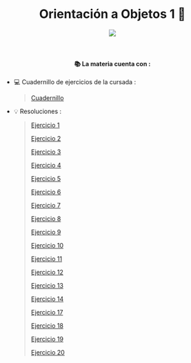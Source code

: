 <h1 align="center"> Orientación a Objetos 1 👥 </h1>

<div align="center">
    <img align="center" src="https://media0.giphy.com/media/v1.Y2lkPTc5MGI3NjExZTJreTdlZjFid2dwdmw5dmVhYTJjaGdwenVkdmlodjIzaHB2MzR6YiZlcD12MV9pbnRlcm5hbF9naWZfYnlfaWQmY3Q9Zw/quorooHXGfMVZ3ia6S/giphy.webp" />
</div>
<br>
<br>
<h4 align="center">📚 La materia cuenta con  : </h4>

- 💻 Cuadernillo de ejercicios de la cursada : 
   > [Cuadernillo](/Cuadernillo%20de%20actividades%202024%20-%20PUBLICO.pdf)

- 💡 Resoluciones :
   > [Ejercicio 1](/ejercicio1)
   >
   > [Ejercicio 2](/ejercicioDemo)
   > 
   > [Ejercicio 3](/ejercicio3-presupuestos)
   >
   > [Ejercicio 4](/ejercicio4-BalanzaMejorada)
   >
   > [Ejercicio 5](/ejercicio5-figurasycuerpos)
   > 
   > [Ejercicio 6](/ejercicio6-GenealogiaSalvaje)
   >
   > [Ejercicio 7](/ejercicio7-RedDeAlumbrado)
   >
   > [Ejercicio 8](/ejercicio8-LookupEmpleados)
   > 
   > [Ejercicio 9](/ejercicio9-CuentaConGanchos)
   >
   > [Ejercicio 10](/ejercicio10-JobScheduler)
   >
   > [Ejercicio 11](/ejercicio11-ElInversor)
   > 
   > [Ejercicio 12](/ejercicio12-VolumenYSuperficieDeSolidos)
   >
   > [Ejercicio 13](/ejercicio13-ClienteDeCorreo)
   >
   > [Ejercicio 14](/ejercicio14-IntervaloDeTiempo)
   >  
   > [Ejercicio 17](/ejercicio17-AlquilerDePropiedades)
   >
   > [Ejercicio 18](/ejercicio18-AlquilerDePropiedades2)
   >  
   > [Ejercicio 19](/Ejercicio19-ServicioDeEnviosDePaquetes)
   >
   > [Ejercicio 20](/Ejercicio20-LiquidacionDeHaberes)
